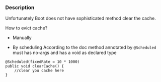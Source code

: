 ### Description

Unfortunately Boot does not have sophisticated method clear the cache.

How to evict cache?
- Manually

- By scheduling
According to the doc method annotated by `@Scheduled` must has no-args and has a void as declared type
```
@Scheduled(fixedRate = 10 * 1000)
public void clearCache() {
    //clear you cache here
}
```